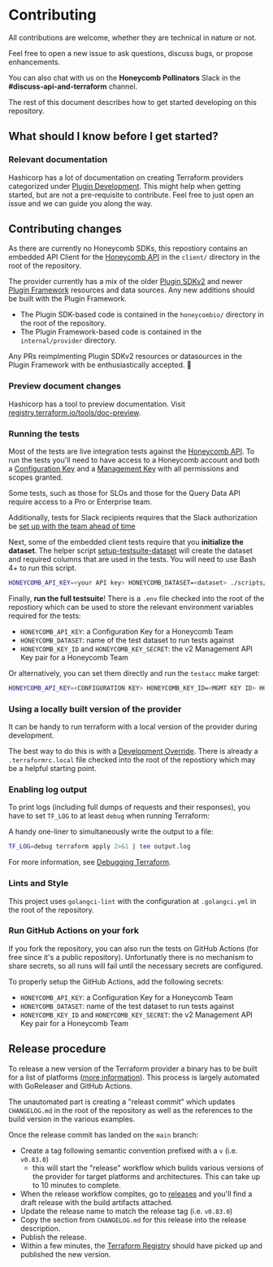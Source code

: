 # Contributing

All contributions are welcome, whether they are technical in nature or not.

Feel free to open a new issue to ask questions, discuss bugs, or propose enhancements.

You can also chat with us on the **Honeycomb Pollinators** Slack in the **#discuss-api-and-terraform** channel.

The rest of this document describes how to get started developing on this repository.

## What should I know before I get started?

### Relevant documentation

Hashicorp has a lot of documentation on creating Terraform providers categorized under [Plugin Development](https://developer.hashicorp.com/terraform/plugin).
This might help when getting started, but are not a pre-requisite to contribute.
Feel free to just open an issue and we can guide you along the way.

## Contributing changes

As there are currently no Honeycomb SDKs, this repostiory contains an embedded API Client for the [Honeycomb API](https://docs.honeycomb.io/api)
in the `client/` directory in the root of the repository.

The provider currently has a mix of the older [Plugin SDKv2](https://developer.hashicorp.com/terraform/plugin/sdkv2)
and newer [Plugin Framework](https://developer.hashicorp.com/terraform/plugin/framework) resources and data sources.
Any new additions should be built with the Plugin Framework.

 * The Plugin SDK-based code is contained in the `honeycombio/` directory in the root of the repository.
 * The Plugin Framework-based code is contained in the `internal/provider` directory.

Any PRs reimplmenting Plugin SDKv2 resources or datasources in the Plugin Framework with be enthusiastically accepted. 🙏

### Preview document changes

Hashicorp has a tool to preview documentation.
Visit [registry.terraform.io/tools/doc-preview](https://registry.terraform.io/tools/doc-preview).

### Running the tests

Most of the tests are live integration tests against the [Honeycomb API](https://docs.honeycomb.io/api).
To run the tests you'll need to have access to a Honeycomb account and both a [Configuration Key](https://docs.honeycomb.io/get-started/best-practices/api-keys/#configuration-keys)
and a [Management Key](https://docs.honeycomb.io/get-started/best-practices/api-keys/#management-keys) with all permissions and scopes granted.

Some tests, such as those for SLOs and those for the Query Data API require access to a Pro or Enterprise team.

Additionally, tests for Slack recipients requires that the Slack authorization be [set up with the team ahead of time](https://docs.honeycomb.io/working-with-your-data/triggers/#slack)

Next, some of the embedded client tests require that you **initialize the dataset**.
The helper script [setup-testsuite-dataset](scripts/setup-testsuite-dataset) will create the dataset and required columns that are used in the tests. 
You will need to use Bash 4+ to run this script.

```sh
HONEYCOMB_API_KEY=<your API key> HONEYCOMB_DATASET=<dataset> ./scripts/setup-testsuite-dataset
```

Finally, **run the full testsuite**!
There is a `.env` file checked into the root of the repostiory which can be used to store the relevant environment variables required for the tests:

- `HONEYCOMB_API_KEY`: a Configuration Key for a Honeycomb Team
- `HONEYCOMB_DATASET`: name of the test dataset to run tests against
- `HONEYCOMB_KEY_ID` and `HONEYCOMB_KEY_SECRET`: the v2 Management API Key pair for a Honeycomb Team

Or alternatively, you can set them directly and run the `testacc` make target:

```sh
HONEYCOMB_API_KEY=<CONFIGURATION KEY> HONEYCOMB_KEY_ID=<MGMT KEY ID> HONEYCOMB_KEY_SECRET=<MGMT KEY SECRET> HONEYCOMB_DATASET=<dataset> make testacc
```

### Using a locally built version of the provider

It can be handy to run terraform with a local version of the provider during development.

The best way to do this is with a [Development Override](https://developer.hashicorp.com/terraform/cli/config/config-file#development-overrides-for-provider-developers).
There is already a `.terraformrc.local` file checked into the root of the repostiory which may be a helpful starting point.

### Enabling log output

To print logs (including full dumps of requests and their responses), you have to set `TF_LOG` to at least `debug` when running Terraform:

A handy one-liner to simultaneously write the output to a file:

```sh
TF_LOG=debug terraform apply 2>&1 | tee output.log
```

For more information, see [Debugging Terraform](https://developer.hashicorp.com/terraform/internals/debugging).

### Lints and Style

This project uses `golangci-lint` with the configuration at `.golangci.yml` in the root of the repository.

### Run GitHub Actions on your fork

If you fork the repository, you can also run the tests on GitHub Actions (for free since it's a public repository). Unfortunatly there is no mechanism to share secrets, so all runs will fail until the necessary secrets are configured.

To properly setup the GitHub Actions, add the following secrets:

- `HONEYCOMB_API_KEY`: a Configuration Key for a Honeycomb Team
- `HONEYCOMB_DATASET`: name of the test dataset to run tests against
- `HONEYCOMB_KEY_ID` and `HONEYCOMB_KEY_SECRET`: the v2 Management API Key pair for a Honeycomb Team

## Release procedure

To release a new version of the Terraform provider a binary has to be built for a list of platforms ([more information](https://developer.hashicorp.com/terraform/registry/providers/publishing#creating-a-github-release)).
This process is largely automated with GoReleaser and GitHub Actions.

The unautomated part is creating a "releast commit" which updates `CHANGELOG.md` in the root of the repository as well as the references to the build version in the various examples.

Once the release commit has landed on the `main` branch:

- Create a tag following semantic convention prefixed with a `v` (i.e. `v0.83.0`)
  - this will start the "release" workflow which builds various versions of the provider for target platforms and architectures.
    This can take up to 10 minutes to complete.
- When the release workflow compltes, go to [releases](https://github.com/honeycombio/terraform-provider-honeycombio/releases/) and you'll find a draft release with the build artifacts attached.
- Update the release name to match the release tag (i.e. `v0.83.0`)
- Copy the section from `CHANGELOG.md` for this release into the release description.
- Publish the release.
- Within a few minutes, the [Terraform Registry](https://registry.terraform.io/providers/honeycombio/honeycombio/latest) should have picked up and published the new version.
